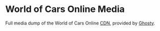 # World of Cars Online Media

Full media dump of the World of Cars Online [CDN](https://cdn.cars.dolimg.com), provided by [Ghosty](https://github.com/Stone-Pac).
